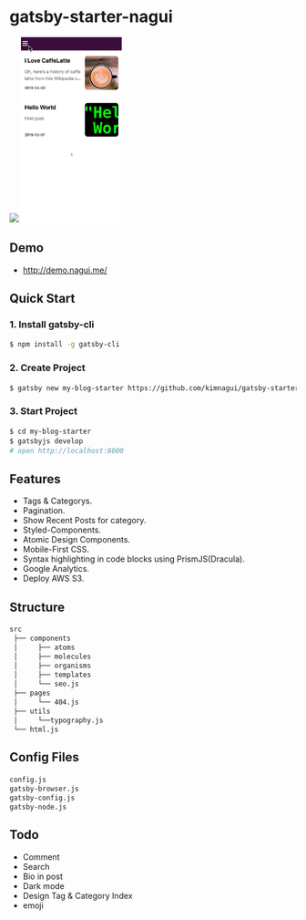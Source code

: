 # gatsby-starter-nagui

<img src="./content/assets/demo-pc.gif" width="500">

<img src="./content/assets/demo-mobile.gif" height="325">

## Demo

-   <http://demo.nagui.me/>

## Quick Start

### 1. Install gatsby-cli

```sh
$ npm install -g gatsby-cli
```

### 2. Create Project

```sh
$ gatsby new my-blog-starter https://github.com/kimnagui/gatsby-starter-nagui
```

### 3. Start Project

```sh
$ cd my-blog-starter
$ gatsbyjs develop
# open http://localhost:8000
```

## Features

-   Tags & Categorys.
-   Pagination.
-   Show Recent Posts for category.
-   Styled-Components.
-   Atomic Design Components.
-   Mobile-First CSS.
-   Syntax highlighting in code blocks using PrismJS(Dracula).
-   Google Analytics.
-   Deploy AWS S3.

## Structure

```
src
 ├── components
 │     ├── atoms
 │     ├── molecules
 │     ├── organisms
 │     ├── templates
 │     └── seo.js
 ├── pages
 │     └── 404.js
 ├── utils
 │     └──typography.js
 └── html.js
```

## Config Files

```
config.js
gatsby-browser.js
gatsby-config.js
gatsby-node.js
```

## Todo
- Comment
- Search
- Bio in post
- Dark mode
- Design Tag & Category Index
- emoji
